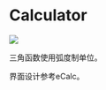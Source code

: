 Calculator
====================
![](https://github.com/Lrtwjhs/Java-Projects/blob/master/Calculator-JavaFX/images/Calculator.png)

三角函数使用弧度制单位。

界面设计参考eCalc。
